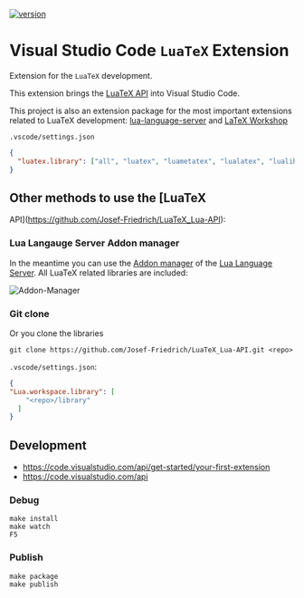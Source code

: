 [![version](https://vsmarketplacebadges.dev/version-short/JosefFriedrich.luatex.svg)](https://marketplace.visualstudio.com/items?itemName=JosefFriedrich.luatex)

# Visual Studio Code `LuaTeX` Extension

Extension for the `LuaTeX` development.

This extension brings the [LuaTeX
API](https://github.com/Josef-Friedrich/LuaTeX_Lua-API) into Visual Studio Code.

This project is also an extension package for the most important extensions related to LuaTeX development:
[lua-language-server](https://marketplace.visualstudio.com/items?itemName=sumneko.lua) and
[LaTeX Workshop](https://marketplace.visualstudio.com/items?itemName=James-Yu.latex-workshop)

`.vscode/settings.json`

```json
{
  "luatex.library": ["all", "luatex", "luametatex", "lualatex", "lualibs", "luaotfload"]
}
```

## Other methods to use the [LuaTeX
API](https://github.com/Josef-Friedrich/LuaTeX_Lua-API):

### Lua Langauge Server Addon manager

In the meantime you can use the [Addon manager](https://luals.github.io/wiki/addons/#addon-manager) of the [Lua Language Server](https://github.com/LuaLS/lua-language-server). All LuaTeX related libraries are included:

![Addon-Manager](https://github.com/Josef-Friedrich/vscode_LuaTeX_Lua-API/assets/545838/8c02d85a-3e34-4d1e-8165-66ae65e02aa8)

### Git clone

Or you clone the libraries

```
git clone https://github.com/Josef-Friedrich/LuaTeX_Lua-API.git <repo>
```

`.vscode/settings.json`:

```json
{
"Lua.workspace.library": [
    "<repo>/library"
  ]
}
```

## Development

* https://code.visualstudio.com/api/get-started/your-first-extension
* https://code.visualstudio.com/api

### Debug

```
make install
make watch
F5
```

### Publish

```
make package
make publish
```

